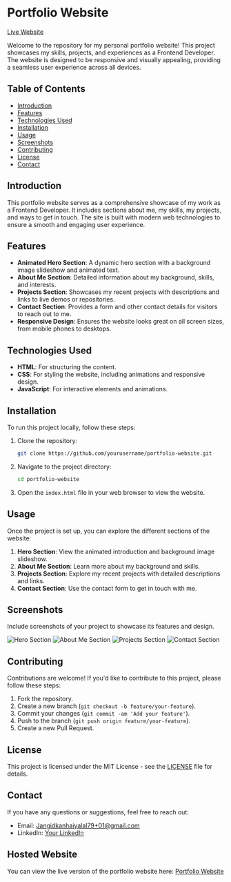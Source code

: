 # Portfolio Website

[Live Website](https://kanhaiya304.github.io/My-portfolio-/)

Welcome to the repository for my personal portfolio website! This project showcases my skills, projects, and experiences as a Frontend Developer. The website is designed to be responsive and visually appealing, providing a seamless user experience across all devices.

## Table of Contents

- [Introduction](#introduction)
- [Features](#features)
- [Technologies Used](#technologies-used)
- [Installation](#installation)
- [Usage](#usage)
- [Screenshots](#screenshots)
- [Contributing](#contributing)
- [License](#license)
- [Contact](#contact)

## Introduction

This portfolio website serves as a comprehensive showcase of my work as a Frontend Developer. It includes sections about me, my skills, my projects, and ways to get in touch. The site is built with modern web technologies to ensure a smooth and engaging user experience.

## Features

- **Animated Hero Section**: A dynamic hero section with a background image slideshow and animated text.
- **About Me Section**: Detailed information about my background, skills, and interests.
- **Projects Section**: Showcases my recent projects with descriptions and links to live demos or repositories.
- **Contact Section**: Provides a form and other contact details for visitors to reach out to me.
- **Responsive Design**: Ensures the website looks great on all screen sizes, from mobile phones to desktops.

## Technologies Used

- **HTML**: For structuring the content.
- **CSS**: For styling the website, including animations and responsive design.
- **JavaScript**: For interactive elements and animations.

## Installation

To run this project locally, follow these steps:

1. Clone the repository:
   ```sh
   git clone https://github.com/yourusername/portfolio-website.git
   ```
2. Navigate to the project directory:
   ```sh
   cd portfolio-website
   ```
3. Open the `index.html` file in your web browser to view the website.

## Usage

Once the project is set up, you can explore the different sections of the website:

1. **Hero Section**: View the animated introduction and background image slideshow.
2. **About Me Section**: Learn more about my background and skills.
3. **Projects Section**: Explore my recent projects with detailed descriptions and links.
4. **Contact Section**: Use the contact form to get in touch with me.

## Screenshots

Include screenshots of your project to showcase its features and design.

![Hero Section](https://github.com/kanhaiya304/My-portfolio-/assets/133117538/e9c0e755-35f1-4bd5-adc3-229e6654f424)
![About Me Section](https://link-to-screenshot.com/about-me-section.png)
![Projects Section](https://link-to-screenshot.com/projects-section.png)
![Contact Section](https://link-to-screenshot.com/contact-section.png)

## Contributing

Contributions are welcome! If you'd like to contribute to this project, please follow these steps:

1. Fork the repository.
2. Create a new branch (`git checkout -b feature/your-feature`).
3. Commit your changes (`git commit -am 'Add your feature'`).
4. Push to the branch (`git push origin feature/your-feature`).
5. Create a new Pull Request.

## License

This project is licensed under the MIT License - see the [LICENSE](LICENSE) file for details.

## Contact

If you have any questions or suggestions, feel free to reach out:

- Email: Jangidkanhaiyalal79+01@gmail.com
- LinkedIn: [Your LinkedIn](https://www.linkedin.com/in/kanhaiyalal-jangid-758a38279)
## Hosted Website

You can view the live version of the portfolio website here: [Portfolio Website](https://kanhaiya304.github.io/My-portfolio-/)
